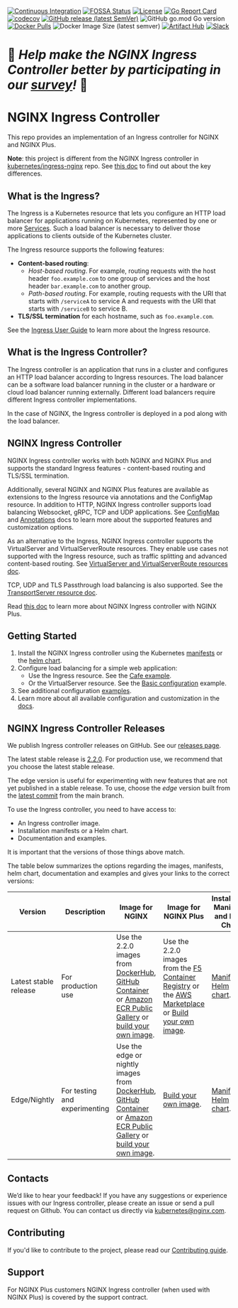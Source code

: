 
[![Continuous Integration](https://github.com/nginxinc/kubernetes-ingress/actions/workflows/ci.yml/badge.svg)](https://github.com/nginxinc/kubernetes-ingress/actions/workflows/ci.yml)  [![FOSSA Status](https://app.fossa.com/api/projects/custom%2B5618%2Fgithub.com%2Fnginxinc%2Fkubernetes-ingress.svg?type=shield)](https://app.fossa.com/projects/custom%2B5618%2Fgithub.com%2Fnginxinc%2Fkubernetes-ingress?ref=badge_shield)  [![License](https://img.shields.io/badge/License-Apache%202.0-blue.svg)](https://opensource.org/licenses/Apache-2.0)  [![Go Report Card](https://goreportcard.com/badge/github.com/nginxinc/kubernetes-ingress)](https://goreportcard.com/report/github.com/nginxinc/kubernetes-ingress)  [![codecov](https://codecov.io/gh/nginxinc/kubernetes-ingress/branch/main/graph/badge.svg?token=snCn7Y0zC7)](https://codecov.io/gh/nginxinc/kubernetes-ingress)  [![GitHub release (latest SemVer)](https://img.shields.io/github/v/release/nginxinc/kubernetes-ingress?logo=github&sort=semver)](https://github.com/nginxinc/kubernetes-ingress/releases/latest)  ![GitHub go.mod Go version](https://img.shields.io/github/go-mod/go-version/nginxinc/kubernetes-ingress?logo=go)  [![Docker Pulls](https://img.shields.io/docker/pulls/nginx/nginx-ingress?logo=docker&logoColor=white)](https://hub.docker.com/r/nginx/nginx-ingress)  ![Docker Image Size (latest semver)](https://img.shields.io/docker/image-size/nginx/nginx-ingress?logo=docker&logoColor=white&sort=semver)  [![Artifact Hub](https://img.shields.io/endpoint?url=https://artifacthub.io/badge/repository/nginx-ingress)](https://artifacthub.io/packages/container/nginx-ingress/kubernetes-ingress)  [![Slack](https://img.shields.io/badge/slack-%23nginx--ingress--controller-green?logo=slack)](https://nginxcommunity.slack.com/archives/C02T1H0LY2G)

# 🚀 *Help make the NGINX Ingress Controller better by participating in our [survey](https://forms.office.com/Pages/ResponsePage.aspx?id=L_093Ttq0UCb4L-DJ9gcUKLQ7uTJaE1PitM_37KR881UMEs0Rk5PMkYzMTJTWVA0V1hUVTRLUUMyNS4u)!* 🚀

# NGINX Ingress Controller

This repo provides an implementation of an Ingress controller for NGINX and NGINX Plus.

**Note**: this project is different from the NGINX Ingress controller in [kubernetes/ingress-nginx](https://github.com/kubernetes/ingress-nginx) repo. See [this doc](https://docs.nginx.com/nginx-ingress-controller/intro/nginx-ingress-controllers) to find out about the key differences.

## What is the Ingress?

The Ingress is a Kubernetes resource that lets you configure an HTTP load balancer for applications running on Kubernetes, represented by one or more [Services](https://kubernetes.io/docs/concepts/services-networking/service/). Such a load balancer is necessary to deliver those applications to clients outside of the Kubernetes cluster.

The Ingress resource supports the following features:
* **Content-based routing**:
    * *Host-based routing*. For example, routing requests with the host header `foo.example.com` to one group of services and the host header `bar.example.com` to another group.
    * *Path-based routing*. For example, routing requests with the URI that starts with `/serviceA` to service A and requests with the URI that starts with `/serviceB` to service B.
* **TLS/SSL termination** for each hostname, such as `foo.example.com`.

See the [Ingress User Guide](https://kubernetes.io/docs/user-guide/ingress/) to learn more about the Ingress resource.

## What is the Ingress Controller?

The Ingress controller is an application that runs in a cluster and configures an HTTP load balancer according to Ingress resources. The load balancer can be a software load balancer running in the cluster or a hardware or cloud load balancer running externally. Different load balancers require different Ingress controller implementations.

In the case of NGINX, the Ingress controller is deployed in a pod along with the load balancer.

## NGINX Ingress Controller

NGINX Ingress controller works with both NGINX and NGINX Plus and supports the standard Ingress features - content-based routing and TLS/SSL termination.

Additionally, several NGINX and NGINX Plus features are available as extensions to the Ingress resource via annotations and the ConfigMap resource. In addition to HTTP, NGINX Ingress controller supports load balancing Websocket, gRPC, TCP and UDP applications. See [ConfigMap](https://docs.nginx.com/nginx-ingress-controller/configuration/global-configuration/configmap-resource/) and [Annotations](https://docs.nginx.com/nginx-ingress-controller/configuration/ingress-resources/advanced-configuration-with-annotations/) docs to learn more about the supported features and customization options.

As an alternative to the Ingress, NGINX Ingress controller supports the VirtualServer and VirtualServerRoute resources. They enable use cases not supported with the Ingress resource, such as traffic splitting and advanced content-based routing. See [VirtualServer and VirtualServerRoute resources doc](https://docs.nginx.com/nginx-ingress-controller/configuration/virtualserver-and-virtualserverroute-resources/).

TCP, UDP and TLS Passthrough load balancing is also supported. See the [TransportServer resource doc](https://docs.nginx.com/nginx-ingress-controller/configuration/transportserver-resource/).

Read [this doc](https://docs.nginx.com/nginx-ingress-controller/intro/nginx-plus) to learn more about NGINX Ingress controller with NGINX Plus.

## Getting Started

1. Install the NGINX Ingress controller using the Kubernetes [manifests](https://docs.nginx.com/nginx-ingress-controller/installation/installation-with-manifests/) or the [helm chart](https://docs.nginx.com/nginx-ingress-controller/installation/installation-with-helm/).
1. Configure load balancing for a simple web application:
    * Use the Ingress resource. See the [Cafe example](https://github.com/nginxinc/kubernetes-ingress/tree/main/examples/complete-example).
    * Or the VirtualServer resource. See the [Basic configuration](https://github.com/nginxinc/kubernetes-ingress/tree/main/examples/custom-resources/basic-configuration) example.
1. See additional configuration [examples](https://github.com/nginxinc/kubernetes-ingress/tree/main/examples).
1. Learn more about all available configuration and customization in the [docs](https://docs.nginx.com/nginx-ingress-controller/).


## NGINX Ingress Controller Releases

We publish Ingress controller releases on GitHub. See our [releases page](https://github.com/nginxinc/kubernetes-ingress/releases).

The latest stable release is [2.2.0](https://github.com/nginxinc/kubernetes-ingress/releases/tag/v2.2.0). For production use, we recommend that you choose the latest stable release. 

The edge version is useful for experimenting with new features that are not yet published in a stable release. To use, choose the *edge* version built from the [latest commit](https://github.com/nginxinc/kubernetes-ingress/commits/main) from the main branch.

To use the Ingress controller, you need to have access to:
* An Ingress controller image.
* Installation manifests or a Helm chart.
* Documentation and examples.

It is important that the versions of those things above match.

The table below summarizes the options regarding the images, manifests, helm chart, documentation and examples and gives your links to the correct versions:

| Version | Description |  Image for NGINX | Image for NGINX Plus | Installation Manifests and Helm Chart | Documentation and Examples |
| ------- | ----------- | --------------- | -------------------- | ---------------------------------------| -------------------------- |
| Latest stable release | For production use | Use the 2.2.0 images from [DockerHub](https://hub.docker.com/r/nginx/nginx-ingress/), [GitHub Container](https://github.com/nginxinc/kubernetes-ingress/pkgs/container/kubernetes-ingress) or [Amazon ECR Public Gallery](https://gallery.ecr.aws/nginx/nginx-ingress) or [build your own image](https://docs.nginx.com/nginx-ingress-controller/installation/building-ingress-controller-image/). | Use the 2.2.0 images from the [F5 Container Registry](https://docs.nginx.com/nginx-ingress-controller/installation/pulling-ingress-controller-image/) or the [AWS Marketplace](https://aws.amazon.com/marketplace/search/?CREATOR=741df81b-dfdc-4d36-b8da-945ea66b522c&FULFILLMENT_OPTION_TYPE=CONTAINER&filters=CREATOR%2CFULFILLMENT_OPTION_TYPE) or [Build your own image](https://docs.nginx.com/nginx-ingress-controller/installation/building-ingress-controller-image/). | [Manifests](https://github.com/nginxinc/kubernetes-ingress/tree/v2.2.0/deployments). [Helm chart](https://github.com/nginxinc/kubernetes-ingress/tree/v2.2.0/deployments/helm-chart). | [Documentation](https://docs.nginx.com/nginx-ingress-controller/). [Examples](https://docs.nginx.com/nginx-ingress-controller/configuration/configuration-examples/). |
| Edge/Nightly | For testing and experimenting | Use the edge or nightly images from [DockerHub](https://hub.docker.com/r/nginx/nginx-ingress/), [GitHub Container](https://github.com/nginxinc/kubernetes-ingress/pkgs/container/kubernetes-ingress) or [Amazon ECR Public Gallery](https://gallery.ecr.aws/nginx/nginx-ingress) or [build your own image](https://github.com/nginxinc/kubernetes-ingress/tree/main/docs/content/installation/building-ingress-controller-image.md). | [Build your own image](https://github.com/nginxinc/kubernetes-ingress/tree/main/docs/content/installation/building-ingress-controller-image.md). | [Manifests](https://github.com/nginxinc/kubernetes-ingress/tree/main/deployments). [Helm chart](https://github.com/nginxinc/kubernetes-ingress/tree/main/deployments/helm-chart). | [Documentation](https://github.com/nginxinc/kubernetes-ingress/tree/main/docs/content). [Examples](https://github.com/nginxinc/kubernetes-ingress/tree/main/examples). |

## Contacts

We’d like to hear your feedback! If you have any suggestions or experience issues with our Ingress controller, please create an issue or send a pull request on Github.
You can contact us directly via [kubernetes@nginx.com](mailto:kubernetes@nginx.com).

## Contributing

If you'd like to contribute to the project, please read our [Contributing guide](CONTRIBUTING.md).

## Support

For NGINX Plus customers NGINX Ingress controller (when used with NGINX Plus) is covered
by the support contract.
